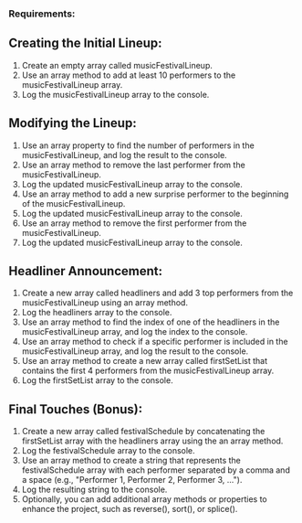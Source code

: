 ### Requirements:

## Creating the Initial Lineup:

1. Create an empty array called musicFestivalLineup.
2. Use an array method to add at least 10 performers to the musicFestivalLineup array.
3. Log the musicFestivalLineup array to the console.


## Modifying the Lineup:

1. Use an array property to find the number of performers in the musicFestivalLineup, and log the result to the console.
2. Use an array method to remove the last performer from the musicFestivalLineup.
3. Log the updated musicFestivalLineup array to the console.
4. Use an array method to add a new surprise performer to the beginning of the musicFestivalLineup.
5. Log the updated musicFestivalLineup array to the console.
6. Use an array method to remove the first performer from the musicFestivalLineup.
7. Log the updated musicFestivalLineup array to the console.


## Headliner Announcement:

1. Create a new array called headliners and add 3 top performers from the musicFestivalLineup using an array method.
2. Log the headliners array to the console.
3. Use an array method to find the index of one of the headliners in the musicFestivalLineup array, and log the index to the console.
4. Use an array method to check if a specific performer is included in the musicFestivalLineup array, and log the result to the console.
5. Use an array method to create a new array called firstSetList that contains the first 4 performers from the musicFestivalLineup array.
6. Log the firstSetList array to the console.


## Final Touches (Bonus):

1. Create a new array called festivalSchedule by concatenating the firstSetList array with the headliners array using the an array method.
2. Log the festivalSchedule array to the console.
3. Use an array method to create a string that represents the festivalSchedule array with each performer separated by a comma and a space (e.g., "Performer 1, Performer 2, Performer 3, ...").
4. Log the resulting string to the console.
5. Optionally, you can add additional array methods or properties to enhance the project, such as reverse(), sort(), or splice().



